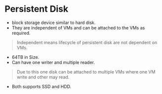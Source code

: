 # Persistent Disk

- block storage device similar to hard disk.
- They are independent of VMs and can be attached to the VMs as required.

> Independent means lifecycle of persistent disk are not dependent on VMs.

- 64TB in Size.
- Can have one writer and multiple reader.

> Due to this one disk can be attached to multiple VMs where one VM write and other may read.

- Both supports SSD and HDD.
